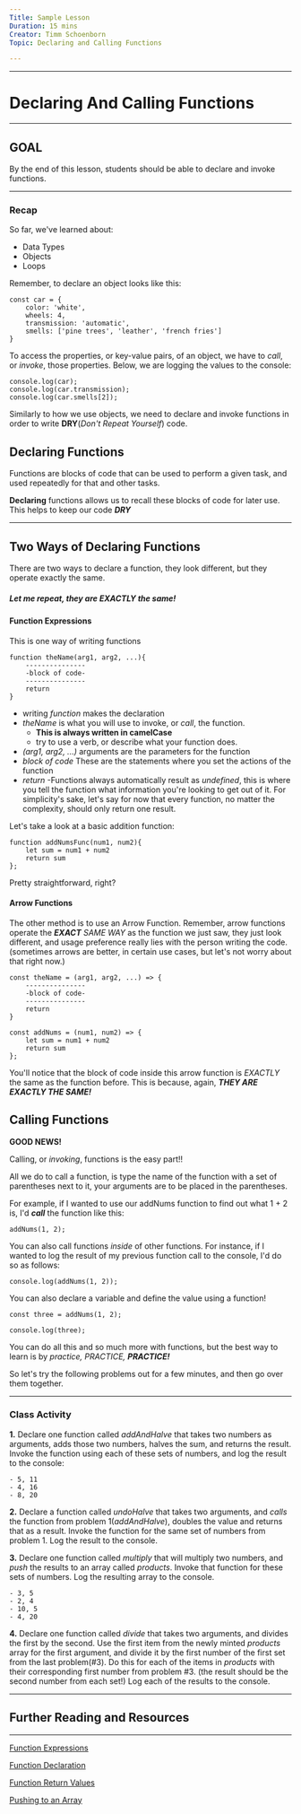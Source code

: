 ```yaml
---
Title: Sample Lesson
Duration: 15 mins
Creator: Timm Schoenborn
Topic: Declaring and Calling Functions

---
```

----------
# Declaring And Calling Functions
----------

## GOAL

By the end of this lesson, students should be able to declare and invoke functions.

----------
### Recap

So far, we've learned about:
- Data Types
- Objects
- Loops

Remember, to declare an object looks like this:

```
const car = {
	color: 'white',
	wheels: 4,
	transmission: 'automatic',
	smells: ['pine trees', 'leather', 'french fries']
}
```
To access the properties, or key-value pairs, of an object, we have to _call_, or _invoke_, those properties. Below, we are logging the values to the console:

```
console.log(car);
console.log(car.transmission);
console.log(car.smells[2]);
```


Similarly to how we use objects, we need to declare and invoke functions in order to write __DRY__(_Don't Repeat Yourself_) code.

## Declaring Functions

Functions are blocks of code that can be used to perform a given task, and used repeatedly for that and other tasks.

__Declaring__ functions allows us to recall these blocks of code for later use.
This helps to keep our code __*DRY*__


----------
## Two Ways of Declaring Functions

There are two ways to declare a function, they look different, but they operate exactly the same. 
##### _Let me repeat, they are __EXACTLY__ the same!_

#### Function Expressions

This is one way of writing functions
```
function theName(arg1, arg2, ...){
	---------------
	-block of code-
	---------------
	return
}
```
- writing _function_ makes the declaration
- _theName_ is what you will use to invoke, or _call_, the function. 
	- __This is always written in camelCase__
	- try to use a verb, or describe what your function does.
- _(arg1, arg2, ...)_ arguments are the parameters for the function
- _block of code_ These are the statements where you set the actions of the function
- _return_ -Functions always automatically result as _undefined_, this is where you tell the function what information you're looking to get out of it. For simplicity's sake, let's say for now that every function, no matter the complexity, should only return one result.

Let's take a look at a basic addition function:

```
function addNumsFunc(num1, num2){
	let sum = num1 + num2
	return sum 
};
```
Pretty straightforward, right?

#### Arrow Functions

The other method is to use an Arrow Function. Remember, arrow functions operate the *__EXACT__ SAME WAY* as the function we just saw, they just look different, and usage preference really lies with the person writing the code.(sometimes arrows are better, in certain use cases, but let's not worry about that right now.)

```
const theName = (arg1, arg2, ...) => {
	---------------
	-block of code-
	---------------
	return
}
```

```
const addNums = (num1, num2) => {
	let sum = num1 + num2
	return sum
};
```

You'll notice that the block of code inside this arrow function is _EXACTLY_ the same as the function before. This is because, again, *__THEY ARE EXACTLY THE SAME!__*


## Calling Functions

__GOOD NEWS!__

Calling, or _invoking_, functions is the easy part!!

All we do to call a function, is type the name of the function with a set of parentheses next to it, your arguments are to be placed in the parentheses. 

For example, if I wanted to use our addNums function to find out what 1 + 2 is, I'd *__call__* the function like this:

```
addNums(1, 2);
```

You can also call functions _inside_ of other functions. For instance, if I wanted to log the result of my previous function call to the console, I'd do so as follows:

```
console.log(addNums(1, 2));
```

You can also declare a variable and define the value using a function!

```
const three = addNums(1, 2);

console.log(three);
```

You can do all this and so much more with functions, but the best way to learn is by *practice, PRACTICE, __PRACTICE!__*

So let's try the following problems out for a few minutes, and then go over them together.

----------
### Class Activity

__1.__ Declare one function called _addAndHalve_ that takes two numbers as arguments, adds those two numbers, halves the sum, and returns the result. Invoke the function using each of these sets of numbers, and log the result to the console:

	- 5, 11
	- 4, 16
	- 8, 20

__2.__ Declare a function called _undoHalve_ that takes two arguments, and _calls_ the function from problem 1(_addAndHalve_), doubles the value and returns that as a result. Invoke the function for the same set of numbers from problem 1. Log the result to the console.

__3.__ Declare one function called _multiply_ that will multiply two numbers, and _push_ the results to an array called _products_. Invoke that function for these sets of numbers. Log the resulting array to the console.

	- 3, 5
	- 2, 4
	- 10, 5
	- 4, 20

__4.__ Declare one function called _divide_ that takes two arguments, and divides the first by the second. Use the first item from the newly minted _products_ array for the first argument, and divide it by the first number of the first set from the last problem(#3). Do this for each of the items in _products_ with their corresponding first number from problem #3. (the result should be the second number from each set!) Log each of the results to the console.

----------


## Further Reading and Resources
-------------

[Function Expressions](https://developer.mozilla.org/en-US/docs/Web/JavaScript/Reference/Operators/function "MDN - Function Expressions")

[Function Declaration](https://developer.mozilla.org/en-US/docs/Web/JavaScript/Reference/Statements/function "MDN - Function Declaration")

[Function Return Values](https://developer.mozilla.org/en-US/docs/Learn/JavaScript/Building_blocks/Return_values "MDN - Function Return Values")

[Pushing to an Array](https://developer.mozilla.org/en-US/docs/Web/JavaScript/Reference/Global_Objects/Array/push "MDN - array.push")


